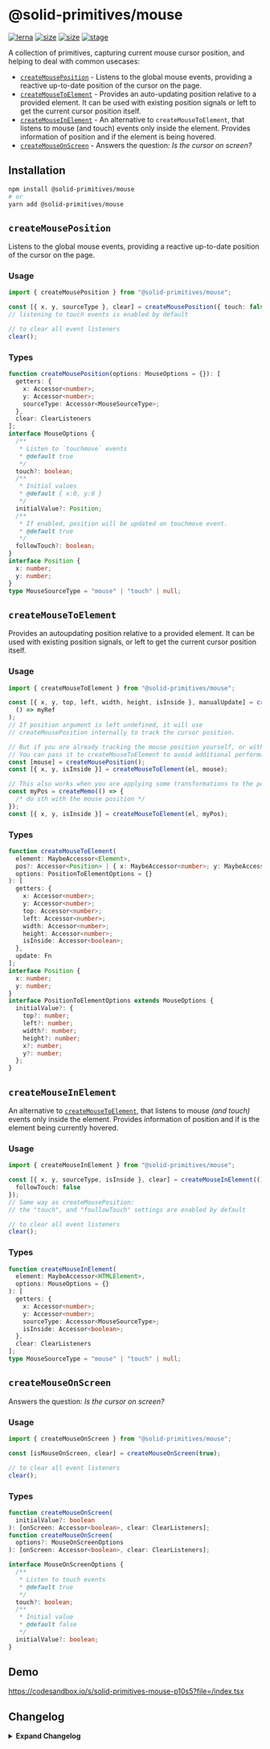 # @solid-primitives/mouse

[![lerna](https://img.shields.io/badge/maintained%20with-lerna-cc00ff.svg?style=for-the-badge)](https://lerna.js.org/)
[![size](https://img.shields.io/bundlephobia/minzip/@solid-primitives/mouse?style=for-the-badge)](https://bundlephobia.com/package/@solid-primitives/mouse)
[![size](https://img.shields.io/npm/v/@solid-primitives/mouse?style=for-the-badge)](https://www.npmjs.com/package/@solid-primitives/mouse)
[![stage](https://img.shields.io/endpoint?style=for-the-badge&url=https%3A%2F%2Fraw.githubusercontent.com%2Fdavedbase%2Fsolid-primitives%2Fmain%2Fassets%2Fbadges%2Fstage-2.json)](https://github.com/solidjs-community/solid-primitives#contribution-process)

A collection of primitives, capturing current mouse cursor position, and helping to deal with common usecases:

- [`createMousePosition`](#createMousePosition) - Listens to the global mouse events, providing a reactive up-to-date position of the cursor on the page.
- [`createMouseToElement`](#createMouseToElement) - Provides an auto-updating position relative to a provided element. It can be used with existing position signals or left to get the current cursor position itself.
- [`createMouseInElement`](#createMouseInElement) - An alternative to `createMouseToElement`, that listens to mouse (and touch) events only inside the element. Provides information of position and if the element is being hovered.
- [`createMouseOnScreen`](#createMouseOnScreen) - Answers the question: _Is the cursor on screen?_

## Installation

```bash
npm install @solid-primitives/mouse
# or
yarn add @solid-primitives/mouse
```

## `createMousePosition`

Listens to the global mouse events, providing a reactive up-to-date position of the cursor on the page.

### Usage

```ts
import { createMousePosition } from "@solid-primitives/mouse";

const [{ x, y, sourceType }, clear] = createMousePosition({ touch: false });
// listening to touch events is enabled by default

// to clear all event listeners
clear();
```

### Types

```ts
function createMousePosition(options: MouseOptions = {}): [
  getters: {
    x: Accessor<number>;
    y: Accessor<number>;
    sourceType: Accessor<MouseSourceType>;
  },
  clear: ClearListeners
];
interface MouseOptions {
  /**
   * Listen to `touchmove` events
   * @default true
   */
  touch?: boolean;
  /**
   * Initial values
   * @default { x:0, y:0 }
   */
  initialValue?: Position;
  /**
   * If enabled, position will be updated on touchmove event.
   * @default true
   */
  followTouch?: boolean;
}
interface Position {
  x: number;
  y: number;
}
type MouseSourceType = "mouse" | "touch" | null;
```

## `createMouseToElement`

Provides an autoupdating position relative to a provided element. It can be used with existing position signals, or left to get the current cursor position itself.

### Usage

```ts
import { createMouseToElement } from "@solid-primitives/mouse";

const [{ x, y, top, left, width, height, isInside }, manualUpdate] = createMouseToElement(
  () => myRef
);
// If position argument is left undefined, it will use
// createMousePosition internally to track the cursor position.

// But if you are already tracking the mouse position yourself, or with createMousePosition.
// You can pass it to createMouseToElement to avoid additional performance payload.
const [mouse] = createMousePosition();
const [{ x, y, isInside }] = createMouseToElement(el, mouse);

// This also works when you are applying some transformations to the position, or debouncing it.
const myPos = createMemo(() => {
  /* do sth with the mouse position */
});
const [{ x, y, isInside }] = createMouseToElement(el, myPos);
```

### Types

```ts
function createMouseToElement(
  element: MaybeAccessor<Element>,
  pos?: Accessor<Position> | { x: MaybeAccessor<number>; y: MaybeAccessor<number> },
  options: PositionToElementOptions = {}
): [
  getters: {
    x: Accessor<number>;
    y: Accessor<number>;
    top: Accessor<number>;
    left: Accessor<number>;
    width: Accessor<number>;
    height: Accessor<number>;
    isInside: Accessor<boolean>;
  },
  update: Fn
];
interface Position {
  x: number;
  y: number;
}
interface PositionToElementOptions extends MouseOptions {
  initialValue?: {
    top?: number;
    left?: number;
    width?: number;
    height?: number;
    x?: number;
    y?: number;
  };
}
```

## `createMouseInElement`

An alternative to [`createMouseToElement`](#createMouseToElement), that listens to mouse _(and touch)_ events only inside the element. Provides information of position and if is the element being currently hovered.

### Usage

```ts
import { createMouseInElement } from "@solid-primitives/mouse";

const [{ x, y, sourceType, isInside }, clear] = createMouseInElement(() => myRef, {
  followTouch: false
});
// Same way as createMousePosition:
// the "touch", and "foullowTouch" settings are enabled by default

// to clear all event listeners
clear();
```

### Types

```ts
function createMouseInElement(
  element: MaybeAccessor<HTMLElement>,
  options: MouseOptions = {}
): [
  getters: {
    x: Accessor<number>;
    y: Accessor<number>;
    sourceType: Accessor<MouseSourceType>;
    isInside: Accessor<boolean>;
  },
  clear: ClearListeners
];
type MouseSourceType = "mouse" | "touch" | null;
```

## `createMouseOnScreen`

Answers the question: _Is the cursor on screen?_

### Usage

```ts
import { createMouseOnScreen } from "@solid-primitives/mouse";

const [isMouseOnScreen, clear] = createMouseOnScreen(true);

// to clear all event listeners
clear();
```

### Types

```ts
function createMouseOnScreen(
  initialValue?: boolean
): [onScreen: Accessor<boolean>, clear: ClearListeners];
function createMouseOnScreen(
  options?: MouseOnScreenOptions
): [onScreen: Accessor<boolean>, clear: ClearListeners];

interface MouseOnScreenOptions {
  /**
   * Listen to touch events
   * @default true
   */
  touch?: boolean;
  /**
   * Initial value
   * @default false
   */
  initialValue?: boolean;
}
```

## Demo

https://codesandbox.io/s/solid-primitives-mouse-p10s5?file=/index.tsx

## Changelog

<details>
<summary><b>Expand Changelog</b></summary>

1.0.0

Release as a Stage-2 primitive.

1.0.1

Updated util and event-listener dependencies.

1.0.2

Upgraded to Solid 1.3

</details>
